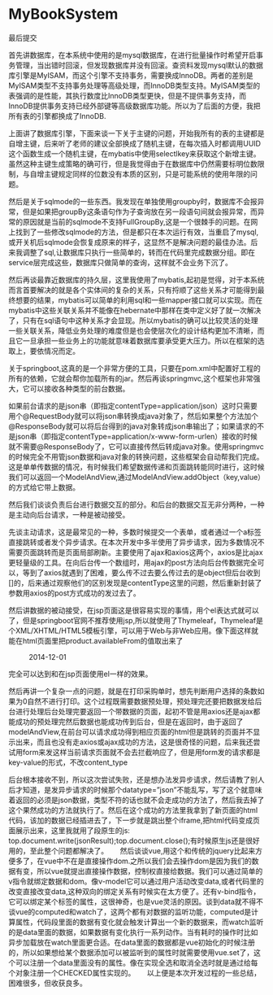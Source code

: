 # MyBookSystem
最后提交


首先讲数据库，在本系统中使用的是mysql数据库，在进行批量操作时希望开启事务管理，当出错时回滚，但发现数据库并没有回滚。查资料发现mysql默认的数据库引擎是MyISAM，而这个引擎不支持事务，需要换成InnoDB。两者的差别是MyISAM类型不支持事务处理等高级处理，而InnoDB类型支持。MyISAM类型的表强调的是性能，其执行数度比InnoDB类型更快，但是不提供事务支持，而InnoDB提供事务支持已经外部键等高级数据库功能。所以为了后面的方便，我把所有表的引擎都换成了InnoDB.

上面讲了数据库引擎，下面来谈一下关于主键的问题，开始我所有的表的主键都是自增主键，后来听了老师的建议全部换成了随机主键，在每次插入时都调用UUID这个函数生成一个随机主键，在mybatis中使用selectlkey来获取这个新增主键。虽然这种主键生成策略的确可行，但是我觉得由于在数据库中仍然需要标明位数限制，与自增主键规定同样的位数没有本质的区别，只是可能系统的使用年限的问题。

然后是关于sqlmode的一些东西。我发现在单独使用groupby时，数据库不会报异常，但是如果把groupBy这条语句作为子查询放在另一段语句间就会报异常，而异常的原因就是当前的sqlmode不支持FullGroupBy,这是一个很棘手的问题。在网上找到了一些修改sqlmode的方法，但是都只在本次运行有效，当重启了mysql,或开关机后sqlmode会恢复成原来的样子，这显然不是解决问题的最佳办法。后来我调整了sql,让数据库只执行一些简单的，转而在代码里完成数据分组。即在service层完成这些，数据库只做简单的查询，这样就不会业务下沉了。

然后再谈最靠近数据库的持久层，这里我使用了mybatis,起初是觉得，对于本系统而言首要解决的就是各个实体间的复杂的关系，只有捋顺了这些关系才可能得到最终想要的结果，mybatis可以简单的利用sql和一些mapper接口就可以实现。而在mybatis中这些关联关系并不能像在hebernate中那样在类中定义好了就一次解决了，只有在sql语句中这种关系才会显现。所以mybatis的确可以比较灵活的处理一些关联关系，降低业务处理的难度但是也会使层次化的设计结构更加不清晰，而且它一旦承担一些业务上的功能就意味着数据库要承受更大压力。所以在框架的选取上，要依情况而定。

关于springboot,这真的是一个非常方便的工具，只要在pom.xml中配置好工程的所有的依赖，它就会帮你加载所有的jar。然后再谈springmvc,这个框架也非常强大，它可以接收各种类型的前台数据。

如果前台请求的是json串（即指定contentType=application/json）这时只需要用个@RequestBody就可以将json串转换成java对象了，然后如果整个方法加个@ResponseBody就可以将后台得到的java对象转成json串输出了；如果请求的不是json串（即指定contentType=application/x-www-form-urlen）接收的时候就不需要@ResponseBody了，它可以直接传然后转成java对象。使用springmvc的时候完全不用管json数据和java对象的转换问题，这些框架会自动帮我们完成。这是单单传数据的情况，有时候我们希望数据传递和页面跳转能同时进行，这时候我们可以返回一个ModelAndView,通过ModelAndView.addObject（key,value）的方式给它带上数据。

然后我们谈谈负责后台进行数据交互的部分。和后台的数据交互无非分两种，一种是主动向后台请求，一种是被动接受。

先谈主动请求，这是最常见的一种，多数时候提交一个表单，或者通过一个a标签直接跳转或者发个异步请求。在本次开发中多半使用了异步请求，因为多数情况不需要页面跳转而是页面局部刷新。主要使用了ajax和axios这两个，axios是比ajax更轻量级的工具。在向后台传一个数组时，用ajax的post方法向后台传数据完全可以，等到了axios就遇到了困难，要么传不过去要么传过去的是object但后台收到[]的，后来通过观察他们的区别发现是contentType这里的问题，然后重新封装了参数用axios的post方式成功的发过去了。

然后讲数据的被动接受，在jsp页面这是很容易实现的事情，用个el表达式就可以了，但是springboot官网不推荐使用jsp,所以就使用了Thymeleaf，Thymeleaf是个XML/XHTML/HTML5模板引擎，可以用于Web与非Web应用。像下面这样就能在html页面里把product.availableFrom的值取出来了



<dd th:text="${product.availableFrom}">2014-12-01</dd>



完全可以达到和在jsp页面使用el一样的效果。

然后再讲一个复杂一点的问题，就是在打印采购单时，想先判断用户选择的条数如果为0自然不进行打印。这个过程既需要数据预处理，预处理完还要把数据发给后台进行处理后台处理完要返回一个带数据的页面，起初不管是用axios还是ajax都能成功的预处理完然后数据也能成功传到后台，但是在返回时，由于返回了modelAndView,在前台可以请求成功得到相应页面的html但是跳转的页面并不显示出来，而且也没有走axios或ajax成功的方法，这是很奇怪的问题，后来我还尝试用form来发这样当前请求页面就不会去拦截响应了，但是用form发的请求都是key-value的形式，不改content_type

后台根本接收不到，所以这次尝试失败，还是想办法发异步请求，然后请教了别人后才知道，是发异步请求的时候那个datatype=”json”不能乱写，写了这个就意味着返回的必须是json数据，类型不符的话也就不会走成功的方法了，然后我去掉了这个果然成功的方法就执行了。然后在这个成功的方法里我拿到了新页面的html代码，该加的数据已经插进去了，下一步就是跳出整个iframe,把html代码变成页面展示出来，这里我就用了段原生的js: top.document.write(jsonResult);top.document.close();有时候原生js还是很好用的，至此整个问题都解决了。      然后谈谈vue,用这个和传统的jquery比起来方便多了，在vue中不在是直接操作dom.之所以我们会去操作dom是因为我们的数据有变，所以vue就提出直接操作数据，控制权直接给数据。我们可以通过简单的v指令就绑定数据和dom。像v-model它可以通过用户活动改变data,或者代码里的改变直接改变data,这种双向的绑定关系有时候实在太方便了。还有v-bind指令，它可以绑定某个标签的属性，这很神奇，也是vue灵活的原因。谈到data就不得不谈vue的computed和watch了，这两个都有对数据的监听功能，computed是计算属性，代码段里面的数据有变化就会触发计算出一个新的数据来，而watch监听的是data里面的数据，如果数据有变化执行一系列动作。当有耗时的操作时比如异步加载放在watch里面更合适。在data里面的数据都是vue初始化的时候注册的，所以如果想给某个数据添加可以被监听到的属性时就需要使用vue.set了，这个可以注册一个data里面没有的属性。像在实现全选和取消全选时就是通过给每个对象注册一个CHECKED属性实现的。      以上便是本次开发过程的一些总结，困难很多，但收获良多。 
